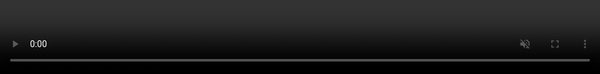 ```yaml
---
layout: page
title: About
permalink: /
---
```

<video id="myVideo" muted autoplay playsInline style="width: 100%; height:100%; position: fixed; top: 0; left: 0; object-fit: fill;">
<source src="assets/full_screen_animation_iPhone12.mp4"  type="video/mp4"  media="(max-width: 768px)" />
<source src="assets/full_screen_animation_desktop_1280p.mp4"  type="video/mp4" />
</video>

<script>
var video = document.getElementById("myVideo");
video.addEventListener("ended", function() {
  video.style.display = "none";
});
document.addEventListener("scroll", function() {
  video.style.display = "none";
});
document.addEventListener("DOMContentLoaded", function() {
  video.playbackRate = 3.0;
  video.play();
});
</script>


<img align="center" src="about/images/mug2018.jpeg" width="250" style="margin:25px 25px">

I'm a machine learning engineer and researcher, working on computational methods broadly.
I'm currently at Google, where I TL AI-powered Retail Ads, optimizing product ad copy using LLMs on Search, and designing new monetization strategies for LLM-driven experiences.
I formerly worked on ML quality and infrastructure for serving ads on the Discover Feed (those recommended sites below the search bar.)

My research interests lie in the intersection of machine learning and scientific settings. I am particularly interested in studying and correcting failure models in applying ML to scientific problems and developing robust validation methods.

The pageload animation is the Stable Diffusion in-painting process. The first frame is the initial random image, and each frame is one step of denoising towards a top-of-fold screenshot. It's just a pre-rendered video with two variations for mobile and desktop. [Inspect it here.](assets/full_screen_animation_iPhone12.mp4)

The site icon is a heatmap of an ML weight matrix learning the 1D Poisson equation. You can see an explanation on my [research](research) page.

Some of my active work can be found on Github and in my hosted [presentations](https://afqueiruga.github.io/cv).
There are links to as many of my publications as possible on the CV page of this site. Conference presentations also have links to the recordings or slides. You can also find different things I work on around the internet:  
[google scholar](https://scholar.google.com/citations?user=5lV0WOgAAAAJ&hl=en&oi=ao) Papers  
[<i class="fa fa-linkedin"></i > afqueiruga](https://www.linkedin.com/in/afqueiruga/) LinkedIn  
[<i class="fa fa-github"></i > afqueiruga](https://github.com/afqueiruga) Research codes  
[<i class="fa fa-instagram"></i > goblinfightsraccoon](https://www.instagram.com/goblinfightsraccoon) Art  
[<i class="fa fa-reddit"></i > drgobble](https://www.reddit.com/user/drgobble/submitted/) Keyboard builds  
